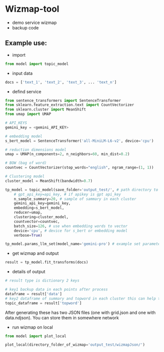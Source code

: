 # Wizmap-tool 
- demo service wizmap
- backup code

## Example use:

- import 
```python
from model import topic_model
```

- input data
```python
docs = ['text_1', 'text_2', 'text_3', ... 'text_n']
```

- defind service
```python
from sentence_transformers import SentenceTransformer 
from sklearn.feature_extraction.text import CountVectorizer
from sklearn.cluster import MeanShift
from umap import UMAP

# API_KEYS
gemini_key = <gemini_API_KEY>

# embedding model
s_bert_model = SentenceTransformer('all-MiniLM-L6-v2', device='cpu')

# reduction dimensions model
umap = UMAP(n_components=2, n_neighbors=60, min_dist=0.2)

# BOW (bag of word)
countvec = CountVectorizer(stop_words="english", ngram_range=(1, 1))

# Clustering model
cluster_model = MeanShift(bandwidth=0.7)
```
```python
tp_model = topic_model(save_folder='output_test/', # path directory to save wizmap data [grid.json, data.ndjson] 
    # gpt_api_key=api_key, # if apikey is gpt api_key 
    n_sample_summary=20, # sample of sammary in each cluster
    gemini_api_key=gemini_key, 
    embedding=s_bert_model, 
    reducer=umap, 
    clustering=cluster_model, 
    countvector=countvec, 
    batch_size=126, # use when embedding words to vector
    device='cpu', # device for s_bert or embedding model
    verbose=True)

tp_model.params_llm_set(model_name='gemini-pro') # example set parameters of llm
```

- get wizmap and output
```python
result = tp_model.fit_transforms(docs)
```

- details of output
```python
# result type is dictionary 2 keys

# key1 backup data in each points after process
dataframe = result['data']
# key2 dataframe of summary and topword in each cluster this can help to analysis 
topic_dataframe = result['topword']
```
After generating these has two JSON files (one with grid.json and one with data.ndjson). You can store them in somewhere network 

- run wizmap on local 
```python
from model import plot_local

plot_local(directory_folder_of_wizmap='output_test/wizmapJson/')
```

